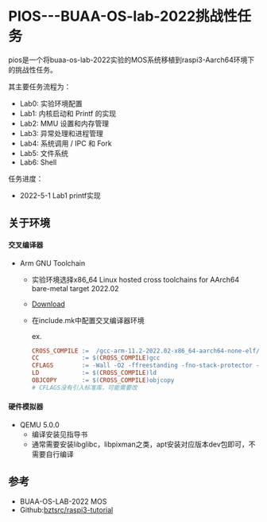 # PIOS---BUAA-OS-lab-2022挑战性任务

pios是一个将buaa-os-lab-2022实验的MOS系统移植到raspi3-Aarch64环境下的挑战性任务。

其主要任务流程为：

* Lab0: 实验环境配置
* Lab1: 内核启动和 Printf 的实现
* Lab2: MMU 设置和内存管理
* Lab3: 异常处理和进程管理
* Lab4: 系统调用 / IPC 和 Fork
* Lab5: 文件系统
* Lab6: Shell

任务进度： 

* 2022-5-1 Lab1 printf实现



## 关于环境

#### 交叉编译器

* Arm GNU Toolchain
  * 实验环境选择x86_64 Linux hosted cross toolchains for AArch64 bare-metal target 2022.02
  * [Download](https://developer.arm.com/-/media/Files/downloads/gnu/11.2-2022.02/binrel/gcc-arm-11.2-2022.02-x86_64-aarch64-none-elf.tar.xz)
  * 在include.mk中配置交叉编译器环境
  
    ex.
  
    ```makefile
    CROSS_COMPILE :=  /gcc-arm-11.2-2022.02-x86_64-aarch64-none-elf/bin/aarch64-none-elf-
    CC            := $(CROSS_COMPILE)gcc
    CFLAGS        := -Wall -O2 -ffreestanding -fno-stack-protector -nostdinc -nostdlib -nostartfiles
    LD            := $(CROSS_COMPILE)ld
    OBJCOPY       := $(CROSS_COMPILE)objcopy
    # CFLAGS没有引入标准库，可能需要改
    ```

#### 硬件模拟器

* QEMU 5.0.0
  * 编译安装见指导书
  * 通常需要安装libglibc，libpixman之类，apt安装对应版本dev包即可，不需要自行编译

## 参考
* BUAA-OS-LAB-2022 MOS
* Github:[bztsrc/raspi3-tutorial](https://github.com/bztsrc/raspi3-tutorial)